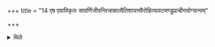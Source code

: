 +++
title = "14 एष एवाविकृतः सावर्णिजीवन्तिजाबाल्यैतिशायनवैरोहित्यावटमण्डुप्राचीनयोग्यानाम्"

+++

<details><summary>थिते</summary>

14. The same list without change (applies to) Sāvarṇis, Jīvantis, Jābālyas, Aitiśāyanas, Vairohityas, Avaṭas, Maṇḍus, and Prācīnayogyas.  
</details>
